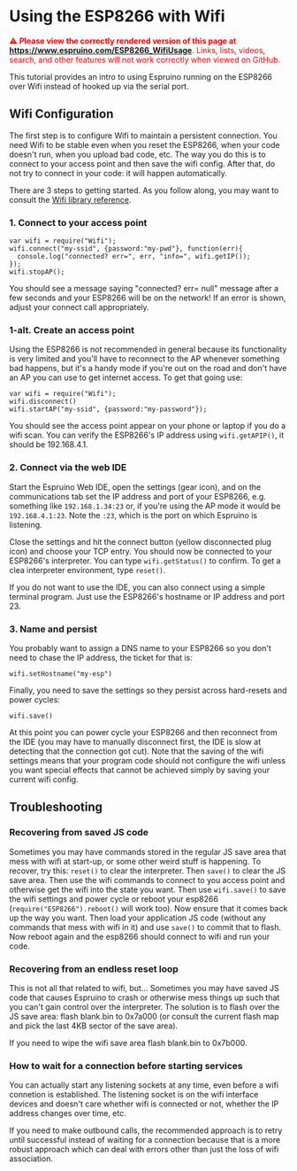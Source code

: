 <!--- Copyright (c) 2015 Thorsten von Eicken, Pur3 Ltd. See the file LICENSE for copying permission. -->
Using the ESP8266 with Wifi
===========================

<span style="color:red">:warning: **Please view the correctly rendered version of this page at https://www.espruino.com/ESP8266_WifiUsage**. Links, lists, videos, search, and other features will not work correctly when viewed on GitHub.</span>

This tutorial provides an intro to using Espruino running on the ESP8266 over Wifi instead of
hooked up via the serial port.

Wifi Configuration
------------------

The first step is to configure Wifi to maintain a persistent connection. You need Wifi to be
stable even when you reset the ESP8266, when your code doesn't run, when you upload bad code, etc.
The way you do this is to connect to your access point and then save the wifi config. After that,
do not try to connect in your code: it will happen automatically.

There are 3 steps to getting started. As you follow along, you may want to consult the
[Wifi library reference](http://www.espruino.com/Reference#Wifi).

### 1. Connect to your access point

```
var wifi = require("Wifi");
wifi.connect("my-ssid", {password:"my-pwd"}, function(err){
  console.log("connected? err=", err, "info=", wifi.getIP());
});
wifi.stopAP();
```
You should see a message saying "connected? err= null" message after a few seconds and your
ESP8266 will be on the network! If an error is shown, adjust your connect call appropriately.

### 1-alt. Create an access point

Using the ESP8266 is not recommended in general because its functionality is very limited and
you'll have to reconnect to the AP whenever something bad happens, but it's a handy mode if
you're out on the road and don't have an AP you can use to get internet access. To get that
going use:

```
var wifi = require("Wifi");
wifi.disconnect()
wifi.startAP("my-ssid", {password:"my-password"});
```
You should see the access point appear on your phone or laptop if you do a wifi scan.
You can verify the ESP8266's IP address using `wifi.getAPIP()`, it should be 192.168.4.1.

### 2. Connect via the web IDE

Start the Espruino Web IDE, open the settings (gear icon), and on the communications tab set the
IP address and port of your ESP8266, e.g. something like `192.168.1.34:23` or, if you're using
the AP mode it would be `192.168.4.1:23`. Note the `:23`, which is the port on which
Espruino is listening.

Close the settings and hit the connect button (yellow disconnected plug icon) and choose
your TCP entry. You should now be connected to your ESP8266's interpreter. You can type
`wifi.getStatus()` to confirm. To get a clea interpreter environment, type `reset()`.

If you do not want to use the IDE, you can also connect using a simple terminal program.
Just use the ESP8266's hostname or IP address and port 23.

### 3. Name and persist

You probably want to assign a DNS name to your ESP8266 so you don't need to chase the IP address,
the ticket for that is:

```
wifi.setHostname("my-esp")
```

Finally, you need to save the settings so they persist across hard-resets and power cycles:

```
wifi.save()
```

At this point you can power cycle your ESP8266 and then reconnect from the IDE (you may have to 
manually disconnect first, the IDE is slow at detecting that the connection got cut).
Note that the saving of the wifi settings means that your program code should not configure
the wifi unless you want special effects that cannot be achieved simply by saving your current
wifi config.

Troubleshooting
---------------

### Recovering from saved JS code

Sometimes you may have commands stored in the regular JS save area that mess with wifi at
start-up, or some other weird stuff is happening. To recover, try this: `reset()` to clear
the interpreter. Then `save()` to clear the JS save area. Then use the wifi commands to
connect to you access point and otherwise get the wifi into the state you want. Then
use `wifi.save()` to save the wifi settings and power cycle or reboot your esp8266
(`require("ESP8266").reboot()` will work too). Now ensure that it comes back up the way
you want. Then load your application JS code (without any commands that mess with wifi
in it) and use `save()` to commit that to flash. Now reboot again and the esp8266 should connect
to wifi and run your code.

### Recovering from an endless reset loop

This is not all that related to wifi, but... Sometimes you may have saved JS code that causes
Espruino to crash or otherwise mess things up such that you can't gain control over the
interpreter. The solution is to flash over the JS save area: flash blank.bin to 0x7a000
(or consult the current flash map and pick the last 4KB sector of the save area).

If you need to wipe the wifi save area flash blank.bin to 0x7b000.

### How to wait for a connection before starting services

You can actually start any listening sockets at any time, even before a wifi connetion is
established. The listening socket is on the wifi interface devices and doesn't care whether
wifi is connected or not, whether the IP address changes over time, etc.

If you need to make outbound calls, the recommended approach is to retry until successful
instead of waiting for a connection because that is a more robust approach which can deal
with errors other than just the loss of wifi association.








